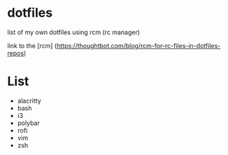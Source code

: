 # dotfiles
list of my own dotfiles using rcm (rc manager)

link to the [rcm] (https://thoughtbot.com/blog/rcm-for-rc-files-in-dotfiles-repos)

# List
* alacritty
* bash
* i3
* polybar
* rofi
* vim
* zsh
